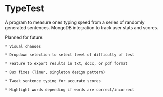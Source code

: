 # TypeTest
A program to measure ones typing speed from a series of randomly generated sentences. MongoDB integration to track user stats and scores. 

Planned for future:

    * Visual changes
    
    * Dropdown selection to select level of difficulty of test
    
    * Feature to export results in txt, docx, or pdf format
    
    * Bux fixes (Timer, singleton design pattern)
    
    * Tweak sentence typing for accurate scores
    
    * Highlight words depending if words are correct/incorrect
